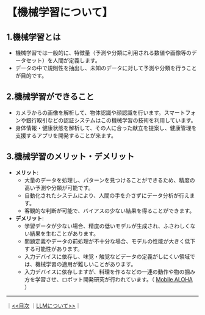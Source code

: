 # 【機械学習について】

## 1.機械学習とは
- 機械学習では一般的に、特徴量（予測や分類に利用される数値や画像等のデータセット）を人間が定義します。
- データの中で規則性を抽出し、未知のデータに対して予測や分類を行うことが目的です。

## 2.機械学習ができること
- カメラからの画像を解析して、物体認識や顔認識を行います。スマートフォンや銀行取引などの認証システムはこの機械学習の技術を利用しています。
- 身体情報・健康状態を解析して、その人に合った献立を提案し、健康管理を支援するアプリを開発することが来ます。

## 3.機械学習のメリット・デメリット
- **メリット**:
  - 大量のデータを処理し、パターンを見つけることができるため、精度の高い予測や分類が可能です。
  - 自動化されたシステムにより、人間の手を介さずにデータ分析が行えます。
  - 客観的な判断が可能で、バイアスの少ない結果を得ることができます。
- **デメリット**:
  - 学習データが少ない場合、精度の低いモデルが生成され、ふさわしくない結果を生むことがあります。
  - 問題定義やデータの前処理が不十分な場合、モデルの性能が大きく低下する可能性があります。
  - 入力デバイスに依存し、味覚・触覚などデータの定義がしにくい領域では、機械学習の適用が難しいことがあります。
  - 入力デバイスに依存しますが、料理を作るなどの一連の動作や物の掴み方を学習させ、ロボット開発研究が行われています。（ [Mobile ALOHA](https://mobile-aloha.github.io/) ）


<hr>

｜[<<目次](../README.md) ｜[LLMについて>>](./2_LLMについて.md)｜